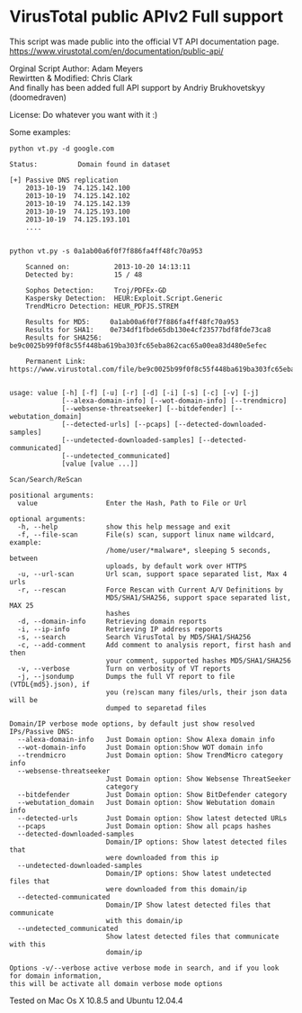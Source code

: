 VirusTotal public APIv2 Full support
===================

This script was made public into the official VT API documentation page.
https://www.virustotal.com/en/documentation/public-api/

Orginal Script Author: Adam Meyers<br />
Rewirtten & Modified: Chris Clark<br />
And finally has been added full API support by Andriy Brukhovetskyy (doomedraven)<br />

License: Do whatever you want with it :)<br />

Some examples:<br />

<pre><code>python vt.py -d google.com

Status:          Domain found in dataset 

[+] Passive DNS replication
	2013-10-19 	74.125.142.100
	2013-10-19 	74.125.142.102
	2013-10-19 	74.125.142.139
	2013-10-19 	74.125.193.100
	2013-10-19 	74.125.193.101
	....
	
	
python vt.py -s 0a1ab00a6f0f7f886fa4ff48fc70a953

	Scanned on:           2013-10-20 14:13:11
	Detected by:          15 / 48

	Sophos Detection:     Troj/PDFEx-GD
	Kaspersky Detection:  HEUR:Exploit.Script.Generic
	TrendMicro Detection: HEUR_PDFJS.STREM

	Results for MD5:     0a1ab00a6f0f7f886fa4ff48fc70a953
	Results for SHA1:    0e734df1fbde65db130e4cf23577bdf8fde73ca8
	Results for SHA256:  be9c0025b99f0f8c55f448ba619ba303fc65eba862cac65a00ea83d480e5efec

	Permanent Link:      https://www.virustotal.com/file/be9c0025b99f0f8c55f448ba619ba303fc65eba862cac65a00ea83d480e5efec/analysis/1382278391/ 
	
	
usage: value [-h] [-f] [-u] [-r] [-d] [-i] [-s] [-c] [-v] [-j]
             [--alexa-domain-info] [--wot-domain-info] [--trendmicro]
             [--websense-threatseeker] [--bitdefender] [--webutation_domain]
             [--detected-urls] [--pcaps] [--detected-downloaded-samples]
             [--undetected-downloaded-samples] [--detected-communicated]
             [--undetected_communicated]
             [value [value ...]]

Scan/Search/ReScan

positional arguments:
  value                 Enter the Hash, Path to File or Url

optional arguments:
  -h, --help            show this help message and exit
  -f, --file-scan       File(s) scan, support linux name wildcard, example:
                        /home/user/*malware*, sleeping 5 seconds, between
                        uploads, by default work over HTTPS
  -u, --url-scan        Url scan, support space separated list, Max 4 urls
  -r, --rescan          Force Rescan with Current A/V Definitions by
                        MD5/SHA1/SHA256, support space separated list, MAX 25
                        hashes
  -d, --domain-info     Retrieving domain reports
  -i, --ip-info         Retrieving IP address reports
  -s, --search          Search VirusTotal by MD5/SHA1/SHA256
  -c, --add-comment     Add comment to analysis report, first hash and then
                        your comment, supported hashes MD5/SHA1/SHA256
  -v, --verbose         Turn on verbosity of VT reports
  -j, --jsondump        Dumps the full VT report to file (VTDL{md5}.json), if
                        you (re)scan many files/urls, their json data will be
                        dumped to separetad files

Domain/IP verbose mode options, by default just show resolved IPs/Passive DNS:
  --alexa-domain-info   Just Domain option: Show Alexa domain info
  --wot-domain-info     Just Domain option:Show WOT domain info
  --trendmicro          Just Domain option: Show TrendMicro category info
  --websense-threatseeker
                        Just Domain option: Show Websense ThreatSeeker
                        category
  --bitdefender         Just Domain option: Show BitDefender category
  --webutation_domain   Just Domain option: Show Webutation domain info
  --detected-urls       Just Domain option: Show latest detected URLs
  --pcaps               Just Domain option: Show all pcaps hashes
  --detected-downloaded-samples
                        Domain/IP options: Show latest detected files that
                        were downloaded from this ip
  --undetected-downloaded-samples
                        Domain/IP options: Show latest undetected files that
                        were downloaded from this domain/ip
  --detected-communicated
                        Domain/IP Show latest detected files that communicate
                        with this domain/ip
  --undetected_communicated
                        Show latest detected files that communicate with this
                        domain/ip

Options -v/--verbose active verbose mode in search, and if you look for domain information,
this will be activate all domain verbose mode options
</code></pre>
 
 Tested on Mac Os X 10.8.5 and Ubuntu 12.04.4
